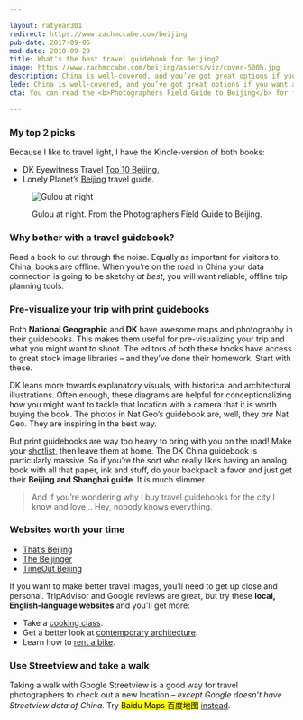 ```yaml
---

layout: ratyear301
redirect: https://www.zachmccabe.com/beijing
pub-date: 2017-09-06
mod-date: 2018-09-29
title: What's the best travel guidebook for Beijing?
image: https://www.zachmccabe.com/beijing/assets/viz/cover-500h.jpg
description: China is well-covered, and you’ve got great options if you want a general-purpose guidebook.
lede: China is well-covered, and you’ve got great options if you want a general-purpose guidebook.
cta: You can read the <b>Photographers Field Guide to Beijing</b> for free. Get <a href="https://www.zachmccabe.com/beijing">your copy</a> before your flight boards.

---
```


### My top 2 picks

Because I like to travel light, I have the Kindle-version of both books: 

*   DK Eyewitness Travel [Top 10 Beijing.](https://www.amazon.com/Top-Beijing-EYEWITNESS-TRAVEL-GUIDES-ebook/dp/B00YDMMDLK/)
*   Lonely Planet’s [Beijing](https://www.amazon.com/Lonely-Planet-Beijing-Travel-Guide-ebook/dp/B06WWN55HS/) travel guide.


<figure>
<img class="vizproof" src="https://www.zachmccabe.com/beijing/assets/viz/v2-5c.jpg" alt="Gulou at night" />
<figcaption>
<p>Gulou at night. From the Photographers Field Guide to Beijing.</p>
</figcaption>
</figure>



### Why bother with a travel guidebook?

Read a book to cut through the noise. Equally as important for visitors to China, books are offline. When you’re on the road in China your data connection is going to be sketchy _at best_, you will want reliable, offline trip planning tools.


### Pre-visualize your trip with print guidebooks

Both **National Geographic** and **DK** have awesome maps and photography in their guidebooks. This makes them useful for pre-visualizing your trip and what you might want to shoot. The editors of both these books have access to great stock image libraries – and they’ve done their homework. Start with these.

DK leans more towards explanatory visuals, with historical and architectural illustrations. Often enough, these diagrams are helpful for conceptionalizing how you might want to tackle that location with a camera that it is worth buying the book. The photos in Nat Geo’s guidebook are, well, they *are* Nat Geo. They are inspiring in the best way.

But print guidebooks are way too heavy to bring with you on the road! Make your [shotlist,](https://www.zachmccabe.com/beijing/my_bag.html#shot-list) then leave them at home. The DK China guidebook is particularly massive. So if you’re the sort who really likes having an analog book with all that paper, ink and stuff, do your backpack a favor and just get their **Beijing and Shanghai guide**. It is much slimmer.

> And if you’re wondering why I buy travel guidebooks for the city I know and love… Hey, nobody knows everything.

### Websites worth your time

* [That’s Beijing](http://www.thatsmags.com/beijing)
* [The Beijinger](http://www.thebeijinger.com/)
* [TimeOut Beijing](http://www.timeoutbeijing.com/)

If you want to make better travel images, you’ll need to get up close and personal. TripAdvisor and Google reviews are great, but try these **local, English-language websites** and you'll get more:

+ Take a [cooking class](http://www.timeoutbeijing.com/feature/35424/The-complete-guide-to-cooking-in-Beijing.html).
+ Get a better look at [contemporary architecture](http://www.thatsmags.com/beijing/post?tag=on+the+block).
+ Learn how to [rent a bike](http://www.timeoutbeijing.com/features/Visiting_Beijing-Essential_Beijing/37381/How-to-rent-a-public-bike-in-Beijing.html).

### Use Streetview and take a walk

Taking a walk with Google Streetview is a good way for travel photographers to check out a new location – _except Google doesn’t have Streetview data of China._ Try <mark>Baidu Maps <span lang="zh">百度地图</span></mark> [instead](https://map.baidu.com/).



